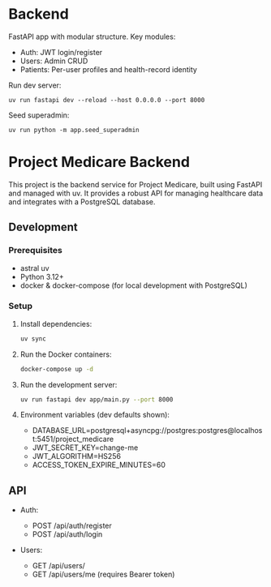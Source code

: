 # Backend

FastAPI app with modular structure. Key modules:

- Auth: JWT login/register
- Users: Admin CRUD
- Patients: Per-user profiles and health-record identity

Run dev server:

```
uv run fastapi dev --reload --host 0.0.0.0 --port 8000
```

Seed superadmin:

```
uv run python -m app.seed_superadmin
```

# Project Medicare Backend

This project is the backend service for Project Medicare, built using FastAPI and managed with uv. It provides a robust API for managing healthcare data and integrates with a PostgreSQL database.

## Development

### Prerequisites

- astral uv
- Python 3.12+
- docker & docker-compose (for local development with PostgreSQL)

### Setup

1. Install dependencies:

   ```bash
   uv sync
   ```

2. Run the Docker containers:

   ```bash
   docker-compose up -d
   ```

3. Run the development server:

   ```bash
   uv run fastapi dev app/main.py --port 8000

   ```

4. Environment variables (dev defaults shown):

   - DATABASE_URL=postgresql+asyncpg://postgres:postgres@localhost:5451/project_medicare
   - JWT_SECRET_KEY=change-me
   - JWT_ALGORITHM=HS256
   - ACCESS_TOKEN_EXPIRE_MINUTES=60

## API

- Auth:
  - POST /api/auth/register
  - POST /api/auth/login
- Users:

  - GET /api/users/
  - GET /api/users/me (requires Bearer token)

  ```

  ```

